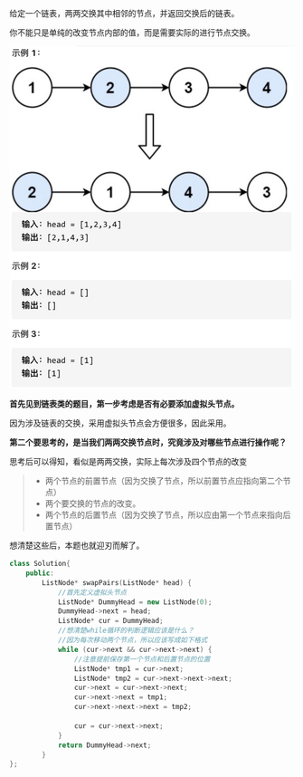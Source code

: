 给定一个链表，两两交换其中相邻的节点，并返回交换后的链表。

你不能只是单纯的改变节点内部的值，而是需要实际的进行节点交换。

![24.两两交换链表中的节点-题意](24.%E4%B8%A4%E4%B8%A4%E4%BA%A4%E6%8D%A2%E9%93%BE%E8%A1%A8%E4%B8%AD%E7%9A%84%E8%8A%82%E7%82%B9-%E9%A2%98%E6%84%8F.jpg)



**首先见到链表类的题目，第一步考虑是否有必要添加虚拟头节点。**

因为涉及链表的交换，采用虚拟头节点会方便很多，因此采用。

**第二个要思考的，是当我们两两交换节点时，究竟涉及对哪些节点进行操作呢？**

思考后可以得知，看似是两两交换，实际上每次涉及四个节点的改变

>* 两个节点的前置节点（因为交换了节点，所以前置节点应指向第二个节点）
>* 两个要交换的节点的改变。
>* 两个节点的后置节点（因为交换了节点，所以应由第一个节点来指向后置节点）

想清楚这些后，本题也就迎刃而解了。



```C++
class Solution{
    public:
    	ListNode* swapPairs(ListNode* head) {
            //首先定义虚拟头节点
            ListNode* DummyHead = new ListNode(0);
            DummyHead->next = head;
            ListNode* cur = DummyHead;
            //想清楚while循环的判断逻辑应该是什么？
            //因为每次移动两个节点，所以应该写成如下格式
            while (cur->next && cur->next->next) {
                //注意提前保存第一个节点和后置节点的位置
                ListNode* tmp1 = cur->next;
                ListNode* tmp2 = cur->next->next->next;
                cur->next = cur->next->next;
                cur->next->next = tmp1;
                cur->next->next->next = tmp2;
                
                cur = cur->next->next;
            }
            return DummyHead->next;
        }
};
```

